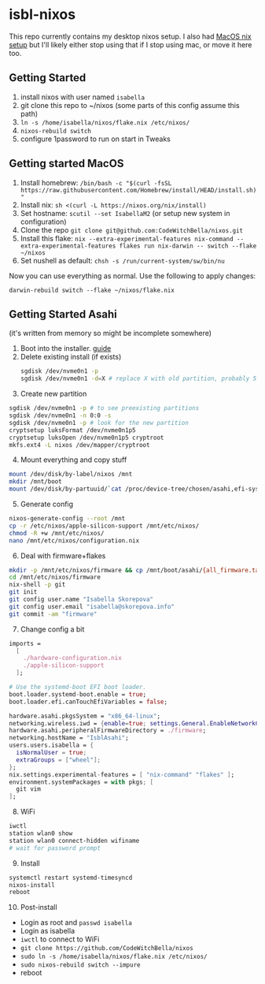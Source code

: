 # isbl-nixos

This repo currently contains my desktop nixos setup. I also had
[MacOS nix setup](https://github.com/CodeWitchBella/nix-darwin-config/tree/main)
but I'll likely either stop using that if I stop using mac, or move it here too.

## Getting Started

1. install nixos with user named `isabella`
2. git clone this repo to ~/nixos (some parts of this config assume this path)
3. `ln -s /home/isabella/nixos/flake.nix /etc/nixos/`
4. `nixos-rebuild switch`
5. configure 1password to run on start in Tweaks

## Getting started MacOS

1. Install homebrew: `/bin/bash -c "$(curl -fsSL https://raw.githubusercontent.com/Homebrew/install/HEAD/install.sh)"`
2. Install nix: `sh <(curl -L https://nixos.org/nix/install)`
3. Set hostname: `scutil --set IsabellaM2` (or setup new system in configuration)
4. Clone the repo `git clone git@github.com:CodeWitchBella/nixos.git`
5. Install this flake: `nix --extra-experimental-features nix-command --extra-experimental-features flakes run nix-darwin -- switch --flake ~/nixos`
6. Set nushell as default: `chsh -s /run/current-system/sw/bin/nu`

Now you can use everything as normal. Use the following to apply changes:

```
darwin-rebuild switch --flake ~/nixos/flake.nix
```

## Getting Started Asahi

(it's written from memory so might be incomplete somewhere)

1. Boot into the installer. [guide](https://github.com/tpwrules/nixos-apple-silicon/blob/main/docs/uefi-standalone.md)
2. Delete existing install (if exists)
   ```sh
   sgdisk /dev/nvme0n1 -p
   sgdisk /dev/nvme0n1 -d=X # replace X with old partition, probably 5
   ```
3. Create new partition

```sh
sgdisk /dev/nvme0n1 -p # to see preexisting partitions
sgdisk /dev/nvme0n1 -n 0:0 -s
sgdisk /dev/nvme0n1 -p # look for the new partition
cryptsetup luksFormat /dev/nvme0n1p5
cryptsetup luksOpen /dev/nvme0n1p5 cryptroot
mkfs.ext4 -L nixos /dev/mapper/cryptroot
```

4. Mount everything and copy stuff

```sh
mount /dev/disk/by-label/nixos /mnt
mkdir /mnt/boot
mount /dev/disk/by-partuuid/`cat /proc/device-tree/chosen/asahi,efi-system-partition` /mnt/boot
```

5. Generate config

```sh
nixos-generate-config --root /mnt
cp -r /etc/nixos/apple-silicon-support /mnt/etc/nixos/
chmod -R +w /mnt/etc/nixos/
nano /mnt/etc/nixos/configuration.nix
```

6. Deal with firmware+flakes

```sh
mkdir -p /mnt/etc/nixos/firmware && cp /mnt/boot/asahi/{all_firmware.tar.gz,kernelcache*} /mnt/etc/nixos/firmware
cd /mnt/etc/nixos/firmware
nix-shell -p git
git init
git config user.name "Isabella Skorepova"
git config user.email "isabella@skorepova.info"
git commit -am "firmware"
```

7. Change config a bit

```nix
imports =
  [
    ./hardware-configuration.nix
    ./apple-silicon-support
  ];

# Use the systemd-boot EFI boot loader.
boot.loader.systemd-boot.enable = true;
boot.loader.efi.canTouchEfiVariables = false;

hardware.asahi.pkgsSystem = "x86_64-linux";
networking.wireless.iwd = {enable=true; settings.General.EnableNetworkConfiguration = true; } ;
hardware.asahi.peripheralFirmwareDirectory = ./firmware;
networking.hostName = "IsblAsahi";
users.users.isabella = {
  isNormalUser = true;
  extraGroups = ["wheel"];
};
nix.settings.experimental-features = [ "nix-command" "flakes" ];
environment.systemPackages = with pkgs; [
  git vim
];
```

8. WiFi

```sh
iwctl
station wlan0 show
station wlan0 connect-hidden wifiname
# wait for password prompt
```

9. Install

```sh
systemctl restart systemd-timesyncd
nixos-install
reboot
```

10. Post-install

- Login as root and `passwd isabella`
- Login as isabella
- `iwctl` to connect to WiFi
- `git clone https://github.com/CodeWitchBella/nixos`
- `sudo ln -s /home/isabella/nixos/flake.nix /etc/nixos/`
- `sudo nixos-rebuild switch --impure`
- reboot
